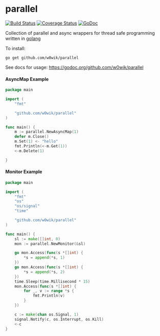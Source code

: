 # parallel

[![Build Status](https://travis-ci.org/w0wik/parallel.svg?branch=master)](https://travis-ci.org/w0wik/parallel)
[![Coverage Status](https://coveralls.io/repos/w0wik/parallel/badge.svg?branch=master)](https://coveralls.io/r/w0wik/parallel?branch=master)
[![GoDoc](https://godoc.org/github.com/w0wik/parallel?status.svg)](https://godoc.org/github.com/w0wik/parallel)

Collection of parallel and async wrappers for thread safe programming written in [golang](http://golang.org)

To install:

	go get github.com/w0wik/parallel

See docs for usage:
	https://godoc.org/github.com/w0wik/parallel

#### AsyncMap Example
```go
package main

import (
	"fmt"

	"github.com/w0wik/parallel"
)

func main() {
	m := parallel.NewAsyncMap(1)
	defer m.Close()
	m.Set(1) <- "hello"
	fmt.Println(<-m.Get(1))
	<-m.Delete(1)

}
```

#### Monitor Example
```go
package main

import (
	"fmt"
	"os"
	"os/signal"
	"time"

	"github.com/w0wik/parallel"
)

func main() {
	sl := make([]int, 0)
	mon := parallel.NewMonitor(&sl)

	go mon.Access(func(s *[]int) {
		*s = append(*s, 1)
	})
	go mon.Access(func(s *[]int) {
		*s = append(*s, 2)
	})
	time.Sleep(time.Millisecond * 15)
	mon.Access(func(s *[]int) {
		for _, v := range *s {
			fmt.Println(v)
		}
	})

	c := make(chan os.Signal, 1)
	signal.Notify(c, os.Interrupt, os.Kill)
	<-c
}
```
